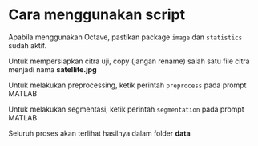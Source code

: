 # Cara menggunakan script

Apabila menggunakan Octave, pastikan package `image` dan `statistics` sudah aktif.

Untuk mempersiapkan citra uji, copy (jangan rename) salah satu file citra menjadi nama **satellite.jpg**

Untuk melakukan preprocessing, ketik perintah `preprocess` pada prompt MATLAB

Untuk melakukan segmentasi, ketik perintah `segmentation` pada prompt MATLAB

Seluruh proses akan terlihat hasilnya dalam folder **data**
